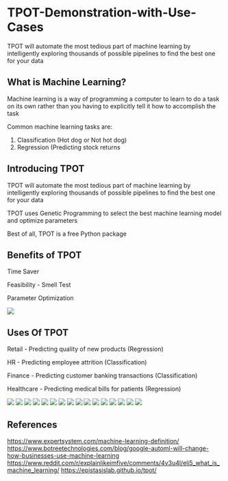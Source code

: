 # TPOT-Demonstration-with-Use-Cases
TPOT will automate the most tedious part of machine learning by intelligently exploring thousands of possible pipelines to find the best one for your data

## What is Machine Learning?

Machine learning is a way of programming a computer to learn to do a task on its own rather than you having to explicitly tell it how to accomplish the task 

Common machine learning tasks are:
1. Classification (Hot dog or Not hot dog)
2. Regression (Predicting stock returns

## Introducing TPOT

TPOT will automate the most tedious part of machine learning by intelligently exploring thousands of possible pipelines to find the best one for your data

TPOT uses Genetic Programming to select the best machine learning model and optimize parameters

Best of all, TPOT is a free Python package


## Benefits of TPOT

Time Saver

Feasibility - Smell Test

Parameter Optimization

![](https://github.umn.edu/MITTA098/TPOT-Demonstration-with-Use-Cases/blob/master/Benefits%20of%20TPOT.png)
## Uses Of TPOT

Retail - Predicting quality of new products (Regression)

HR - Predicting employee attrition (Classification)

Finance - Predicting customer banking transactions (Classification)

Healthcare - Predicting medical bills for patients (Regression)


![](https://github.umn.edu/MITTA098/TPOT-Demonstration-with-Use-Cases/blob/master/TPOT_2.png)
![](https://github.umn.edu/MITTA098/TPOT-Demonstration-with-Use-Cases/blob/master/TPOT_3.png)
![](https://github.umn.edu/MITTA098/TPOT-Demonstration-with-Use-Cases/blob/master/TPOT_4.png)
![](https://github.umn.edu/MITTA098/TPOT-Demonstration-with-Use-Cases/blob/master/TPOT_5.png)
![](https://github.umn.edu/MITTA098/TPOT-Demonstration-with-Use-Cases/blob/master/TPOT_6.png)
![](https://github.umn.edu/MITTA098/TPOT-Demonstration-with-Use-Cases/blob/master/TPOT_7.png)
![](https://github.umn.edu/MITTA098/TPOT-Demonstration-with-Use-Cases/blob/master/TPOT_8.png)
![](https://github.umn.edu/MITTA098/TPOT-Demonstration-with-Use-Cases/blob/master/TPOT_9.png)
![](https://github.umn.edu/MITTA098/TPOT-Demonstration-with-Use-Cases/blob/master/TPOT_10.png)
![](https://github.umn.edu/MITTA098/TPOT-Demonstration-with-Use-Cases/blob/master/TPOT_11.png)
![](https://github.umn.edu/MITTA098/TPOT-Demonstration-with-Use-Cases/blob/master/TPOT_12.png)
![](https://github.umn.edu/MITTA098/TPOT-Demonstration-with-Use-Cases/blob/master/TPOT_13.png)
![](https://github.umn.edu/MITTA098/TPOT-Demonstration-with-Use-Cases/blob/master/TPOT_14.png)
![](https://github.umn.edu/MITTA098/TPOT-Demonstration-with-Use-Cases/blob/master/TPOT_15.png)
![](https://github.umn.edu/MITTA098/TPOT-Demonstration-with-Use-Cases/blob/master/TPOT_16.png)
![](https://github.umn.edu/MITTA098/TPOT-Demonstration-with-Use-Cases/blob/master/TPOT_17.png)


## References
https://www.expertsystem.com/machine-learning-definition/
https://www.botreetechnologies.com/blog/google-automl-will-change-how-businesses-use-machine-learning
https://www.reddit.com/r/explainlikeimfive/comments/4v3u4l/eli5_what_is_machine_learning/
https://epistasislab.github.io/tpot/
